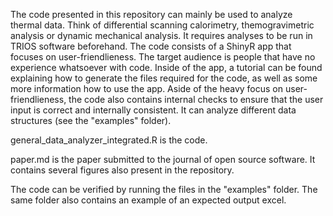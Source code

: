 The code presented in this repository can mainly be used to analyze thermal data. Think of differential scanning calorimetry, themogravimetric analysis or dynamic mechanical analysis. 
It requires analyses to be run in TRIOS software beforehand. The code consists of a ShinyR app that focuses on user-friendlieness. The target audience is people that have no experience whatsoever with code.
Inside of the app, a tutorial can be found explaining how to generate the files required for the code, as well as some more information how to use the app. 
Aside of the heavy focus on user-friendlieness, the code also contains internal checks to ensure that the user input is correct and internally consistent. It can analyze different data structures (see the "examples" folder). 

general_data_analyzer_integrated.R is the code. 

paper.md is the paper submitted to the journal of open source software. It contains several figures also present in the repository. 

The code can be verified by running the files in the "examples" folder. The same folder also contains an example of an expected output excel. 
